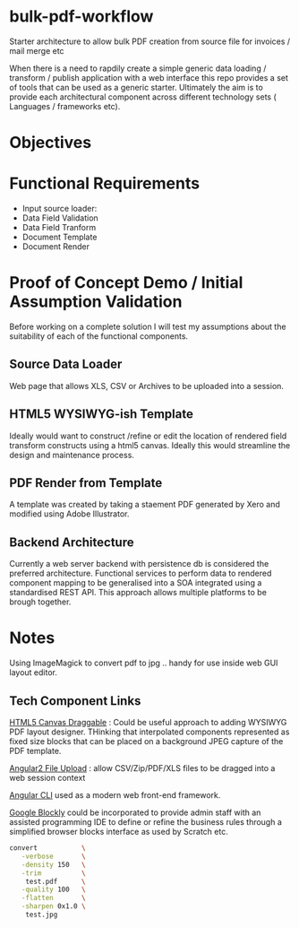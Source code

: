 # bulk-pdf-workflow
Starter architecture to allow bulk PDF creation from source file for invoices / mail merge etc

When there is a need to rapdily create a simple generic data loading / transform / publish application with a web interface this repo provides a set of tools that can be used as a generic starter.
Ultimately the aim is to provide each architectural component across different technology sets ( Languages / frameworks etc).

# Objectives



# Functional Requirements

* Input source loader: 
* Data Field Validation
* Data Field Tranform
* Document Template
* Document Render

# Proof of Concept Demo / Initial Assumption Validation

Before working on a complete solution I will test my assumptions about the suitability of each of the functional components.

## Source Data Loader

Web page that allows XLS, CSV or Archives to be uploaded into a session.

## HTML5 WYSIWYG-ish Template 

Ideally would want to construct /refine or edit the location of rendered field transform constructs using a html5 canvas. Ideally this would streamline the design and maintenance process.


## PDF Render from Template 

A template was created by taking a staement PDF generated by Xero and modified using Adobe Illustrator.


## Backend Architecture

Currently a web server backend with persistence db is considered the preferred architecture. 
Functional services to perform data to rendered component mapping to be generalised into a SOA integrated using a standardised REST API. This approach allows multiple platforms to be brough together.


# Notes

Using ImageMagick to convert pdf to jpg .. handy for use inside web GUI layout editor.

## Tech Component Links

[HTML5 Canvas Draggable](https://simonsarris.com/making-html5-canvas-useful/) : Could be useful approach to adding WYSIWYG PDF layout designer. THinking that interpolated components represented as fixed size blocks that can be placed on a background JPEG capture of the PDF template.


[Angular2 File Upload](https://github.com/valor-software/ng2-file-upload) : allow CSV/Zip/PDF/XLS files to be dragged into a web session context

[Angular CLI](https://cli.angular.io/) used as a modern web front-end framework. 

[Google Blockly](https://developers.google.com/blockly/) could be incorporated to provide admin staff with an assisted programming IDE to define or refine the business rules through a simplified browser blocks interface as used by Scratch etc.


````bash
convert           \
   -verbose       \
   -density 150   \
   -trim          \
    test.pdf      \
   -quality 100   \
   -flatten       \
   -sharpen 0x1.0 \
    test.jpg
````

